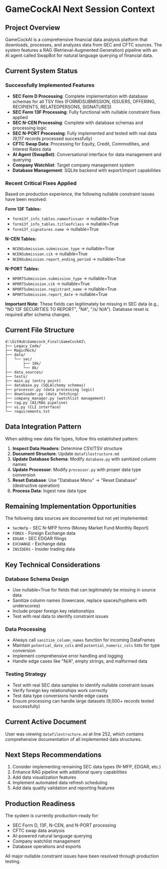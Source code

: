 # GameCockAI Next Session Context

## Project Overview
GameCockAI is a comprehensive financial data analysis platform that downloads, processes, and analyzes data from SEC and CFTC sources. The system features a RAG (Retrieval-Augmented Generation) pipeline with an AI agent called SwapBot for natural language querying of financial data.

## Current System Status

### Successfully Implemented Features
- **SEC Form D Processing**: Complete implementation with database schemas for all TSV files (FORMDSUBMISSION, ISSUERS, OFFERING, RECIPIENTS, RELATEDPERSONS, SIGNATURES)
- **SEC Form 13F Processing**: Fully functional with nullable constraint fixes applied
- **SEC N-CEN Processing**: Complete with database schemas and processing logic
- **SEC N-PORT Processing**: Fully implemented and tested with real data (9,117 records processed successfully)
- **CFTC Swap Data**: Processing for Equity, Credit, Commodities, and Interest Rates data
- **AI Agent (SwapBot)**: Conversational interface for data management and querying
- **Company Watchlist**: Target company management system
- **Database Management**: SQLite backend with export/import capabilities

### Recent Critical Fixes Applied
Based on production experience, the following nullable constraint issues have been resolved:

**Form 13F Tables:**
- `form13f_info_tables.nameofissuer` → nullable=True
- `form13f_info_tables.titleofclass` → nullable=True  
- `form13f_signatures.name` → nullable=True

**N-CEN Tables:**
- `NCENSubmission.submission_type` → nullable=True
- `NCENSubmission.cik` → nullable=True
- `NCENSubmission.report_ending_period` → nullable=True

**N-PORT Tables:**
- `NPORTSubmission.submission_type` → nullable=True
- `NPORTSubmission.cik` → nullable=True
- `NPORTSubmission.registrant_name` → nullable=True
- `NPORTSubmission.report_date` → nullable=True

**Important Note**: These fields can legitimately be missing in SEC data (e.g., "NO 13F SECURITIES TO REPORT", "NA", "/s/ N/A"). Database reset is required after schema changes.

## Current File Structure
```
d:\GitHub\Gamecock_Final\GameCockAI\
├── Legacy_Code/
├── MagicMock/
├── data/
│   └── sec/
│       ├── 10k/
│       └── 8k/
├── data_sources/
├── tests/
├── main.py (entry point)
├── database.py (SQLAlchemy schemas)
├── processor.py (data processing logic)
├── downloader.py (data fetching)
├── company_manager.py (watchlist management)
├── rag.py (AI/RAG pipeline)
├── ui.py (CLI interface)
└── requirements.txt
```

## Data Integration Pattern
When adding new data file types, follow this established pattern:

1. **Inspect Data Headers**: Determine CSV/TSV structure
2. **Document Structure**: Update `datafilestructure.md`
3. **Update Database Schema**: Modify `database.py` with sanitized column names
4. **Update Processor**: Modify `processor.py` with proper data type conversion
5. **Reset Database**: Use "Database Menu" → "Reset Database" (destructive operation)
6. **Process Data**: Ingest new data type

## Remaining Implementation Opportunities
The following data sources are documented but not yet implemented:
- `SecNmfp` - SEC N-MFP forms (Money Market Fund Monthly Report)
- `FOREX` - Foreign Exchange data
- `EDGAR` - SEC EDGAR filings
- `EXCHANGE` - Exchange data
- `INSIDERS` - Insider trading data

## Key Technical Considerations

### Database Schema Design
- Use nullable=True for fields that can legitimately be missing in source data
- Sanitize column names (lowercase, replace spaces/hyphens with underscores)
- Include proper foreign key relationships
- Test with real data to identify constraint issues

### Data Processing
- Always call `sanitize_column_names` function for incoming DataFrames
- Maintain `potential_date_cols` and `potential_numeric_cols` lists for type conversion
- Implement comprehensive error handling and logging
- Handle edge cases like "N/A", empty strings, and malformed data

### Testing Strategy
- Test with real SEC data samples to identify nullable constraint issues
- Verify foreign key relationships work correctly
- Test data type conversions handle edge cases
- Ensure processing can handle large datasets (9,000+ records tested successfully)

## Current Active Document
User was viewing `datafilestructure.md` at line 252, which contains comprehensive documentation of all implemented data structures.

## Next Steps Recommendations
1. Consider implementing remaining SEC data types (N-MFP, EDGAR, etc.)
2. Enhance RAG pipeline with additional query capabilities
3. Add data visualization features
4. Implement automated data refresh scheduling
5. Add data quality validation and reporting features

## Production Readiness
The system is currently production-ready for:
- SEC Form D, 13F, N-CEN, and N-PORT processing
- CFTC swap data analysis
- AI-powered natural language querying
- Company watchlist management
- Database operations and exports

All major nullable constraint issues have been resolved through production testing.
